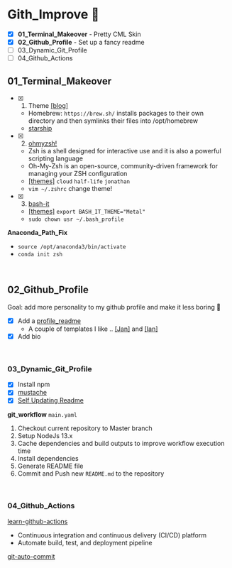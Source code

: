 # Gith_Improve 🚧
- [x] **01_Terminal_Makeover** - Pretty CML Skin
- [x] **02_Github_Profile** - Set up a fancy readme
- [ ] 03_Dynamic_Git_Profile
- [ ] 04_Github_Actions

## 01_Terminal_Makeover  
- [x] 1) Theme [[blog]](https://towardsdatascience.com/the-ultimate-guide-to-your-terminal-makeover-e11f9b87ac99) 
  - Homebrew: `https://brew.sh/` installs packages to their own directory and then symlinks their files into /opt/homebrew
  - [starship](https://starship.rs/)
- [x] 2) [ohmyzsh!](https://github.com/ohmyzsh/ohmyzsh)
  - Zsh is a shell designed for interactive use and it is also a powerful scripting language
  - Oh-My-Zsh is an open-source, community-driven framework for managing your ZSH configuration
  - [[themes]](https://github.com/ohmyzsh/ohmyzsh/wiki/Themes) `cloud` `half-life` `jonathan`
  - `vim ~/.zshrc` change theme!
- [x] 3) [bash-it](https://github.com/Bash-it/bash-it)
  - [[themes]](https://bash-it.readthedocs.io/en/latest/themes-list/#list-of-themes) `export BASH_IT_THEME="Metal"`
  - `sudo chown usr ~/.bash_profile`
  
**Anaconda_Path_Fix**
- `source /opt/anaconda3/bin/activate`
- `conda init zsh`

<br />

## 02_Github_Profile
Goal: add more personality to my github profile and make it less boring 🤠
- [x] Add a [profile_readme](https://docs.github.com/en/account-and-profile/setting-up-and-managing-your-github-profile/customizing-your-profile/managing-your-profile-readme)
  - A couple of templates I like .. [[Jan]](https://github.com/jborchma) and [[Ian]](https://github.com/ian-whitestone)
- [x] Add bio

<br />

### 03_Dynamic_Git_Profile
- [x] Install npm 
- [x] [mustache](https://www.npmjs.com/package/mustache)
- [x] [Self Updating Readme](https://medium.com/swlh/how-to-create-a-self-updating-readme-md-for-your-github-profile-f8b05744ca91)

**git_workflow** `main.yaml`
1. Checkout current repository to Master branch
2. Setup NodeJs 13.x
3. Cache dependencies and build outputs to improve workflow execution time
4. Install dependencies
5. Generate README file
6. Commit and Push new `README.md` to the repository

<br />

### 04_Github_Actions
[learn-github-actions](https://docs.github.com/en/actions/learn-github-actions)
- Continuous integration and continuous delivery (CI/CD) platform
- Automate build, test, and deployment pipeline

[git-auto-commit](https://michaelheap.com/git-auto-commit/)


